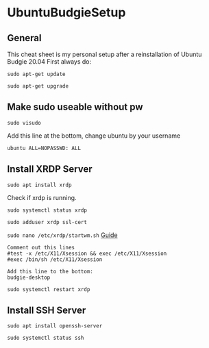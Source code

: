 # UbuntuBudgieSetup

## General
This cheat sheet is my personal setup after a reinstallation of Ubuntu Budgie 20.04
First always do:

`sudo apt-get update`

`sudo apt-get upgrade`

## Make sudo useable without pw

`sudo visudo`

Add this line at the bottom, change ubuntu by your username

`ubuntu ALL=NOPASSWD: ALL`


## Install XRDP Server

`sudo apt install xrdp`

Check if xrdp is running.

`sudo systemctl status xrdp`

`sudo adduser xrdp ssl-cert`

`sudo nano /etc/xrdp/startwm.sh` [Guide](https://froth-and-java.dev/posts/ubuntu-budgie-and-xrdp)

	Comment out this lines
	#test -x /etc/X11/Xsession && exec /etc/X11/Xsession
	#exec /bin/sh /etc/X11/Xsession
	
	Add this line to the bottom:
	budgie-desktop
	
`sudo systemctl restart xrdp`


## Install SSH Server
`sudo apt install openssh-server`

`sudo systemctl status ssh`
